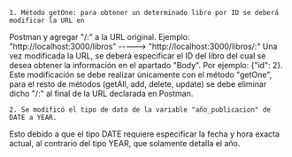 
	1. Método getOne: para obtener un determinado libro por ID se deberá modificar la URL en 
Postman y agregar "/:" a la URL original. Ejemplo: 
"http://localhost:3000/libros" -----> "http://localhost:3000/libros/:" 
Una vez modificada la URL, se deberá especificar el ID del libro del cual se desea obtener la 
información en el apartado "Body". Por ejemplo: {"id": 2}. 
Este modificación se debe realizar únicamente con el método "getOne", para el resto de métodos
(getAll, add, delete, update) se debe eliminar dicho "/:" al final de la URL declarada en
Postman.

	2. Se modificó el tipo de dato de la variable "año_publicacion" de DATE a YEAR. 
Esto debido a que el tipo DATE requiere especificar la fecha y hora exacta actual, al contrario 
del tipo YEAR, que solamente detalla el año.
